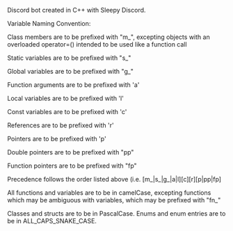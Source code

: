 Discord bot created in C++ with Sleepy Discord.

Variable Naming Convention:

Class members are to be prefixed with "m\_", excepting objects with an overloaded operator=() intended to be used like a function call

Static variables are to be prefixed with "s\_"

Global variables are to be prefixed with "g\_"

Function arguments are to be prefixed with 'a'

Local variables are to be prefixed with 'l'

Const variables are to be prefixed with 'c'

References are to be prefixed with 'r'

Pointers are to be prefixed with 'p'

Double pointers are to be prefixed with "pp"

Function pointers are to be prefixed with "fp"

Precedence follows the order listed above (i.e. [m\_|s\_|g\_|a|l][c][r][p|pp|fp]

All functions and variables are to be in camelCase, excepting functions which may be ambiguous with variables, which may be prefixed with "fn\_"

Classes and structs are to be in PascalCase.
Enums and enum entries are to be in ALL\_CAPS\_SNAKE\_CASE.
